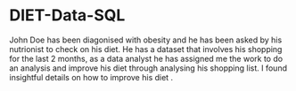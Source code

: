 # DIET-Data-SQL
John Doe has been diagonised with obesity and he has been asked by his nutrionist to check on his diet. He has a dataset that involves his shopping for the last 2 months, as a data analyst he has assigned me the work to do an analysis and improve his diet through analysing his shopping list. I found insightful details on how to improve his diet .
